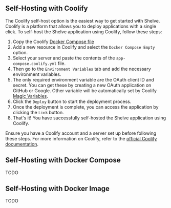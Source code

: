 ## Self-Hosting with Coolify
The Coolify self-host option is the easiest way to get started with Shelve. Coolify is a platform that allows you to deploy applications with a single click. To self-host the Shelve application using Coolify, follow these steps:
1. Copy the Coolify [Docker Compose file](./app-compose.coolify.yml)
2. Add a new resource in Coolify and select the `Docker Compose Empty` option.
3. Select your server and paste the contents of the `app-compose.coolify.yml` file.
4. Then go to the `Environment Variables` tab and add the necessary environment variables.
5. The only required environment variable are the OAuth client ID and secret. You can get these by creating a new OAuth application on GitHub or Google. Other variable will be automatically set by Coolify [Magic Variables](https://coolify.io/docs/knowledge-base/docker/compose#coolifys-magic-environment-variables).
6. Click the `Deploy` button to start the deployment process.
7. Once the deployment is complete, you can access the application by clicking the `Link` button.
8. That's it! You have successfully self-hosted the Shelve application using Coolify.

Ensure you have a Coolify account and a server set up before following these steps. For more information on Coolify, refer to the [official Coolify documentation](https://coolify.io/docs/).

## Self-Hosting with Docker Compose

TODO

## Self-Hosting with Docker Image

TODO

